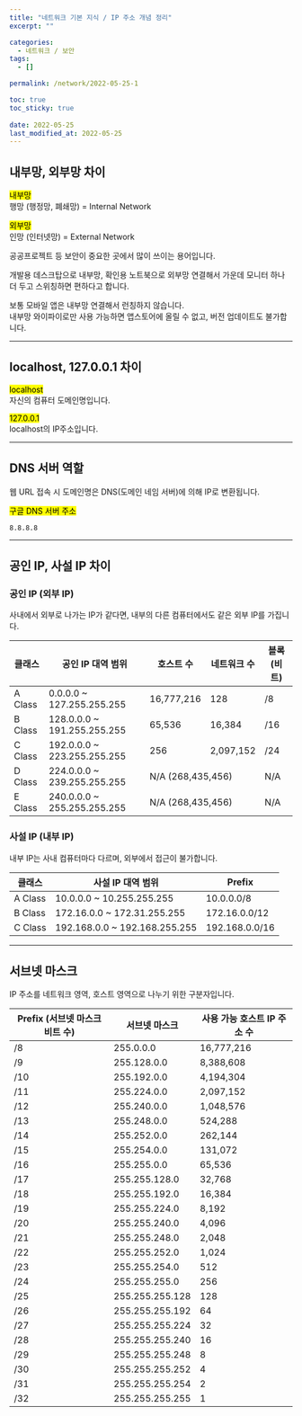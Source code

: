 ```yaml
---
title: "네트워크 기본 지식 / IP 주소 개념 정리"
excerpt: ""

categories:
  - 네트워크 / 보안
tags:
  - []

permalink: /network/2022-05-25-1

toc: true
toc_sticky: true
 
date: 2022-05-25
last_modified_at: 2022-05-25
---
```


## 내부망, 외부망 차이

<mark>내부망</mark>  
행망 (행정망, 폐쇄망) = Internal Network

<mark>외부망</mark>  
인망 (인터넷망) = External Network

공공프로젝트 등 보안이 중요한 곳에서 많이 쓰이는 용어입니다.

개발용 데스크탑으로 내부망, 확인용 노트북으로 외부망 연결해서 가운데 모니터 하나 더 두고 스위칭하면 편하다고 합니다.

보통 모바일 앱은 내부망 연결해서 런칭하지 않습니다.  
내부망 와이파이로만 사용 가능하면 앱스토어에 올릴 수 없고, 버전 업데이트도 불가합니다.

---

## localhost, 127.0.0.1 차이

<mark>localhost</mark>  
자신의 컴퓨터 도메인명입니다.

<mark>127.0.0.1</mark>  
localhost의 IP주소입니다.

---

## DNS 서버 역할

웹 URL 접속 시 도메인명은 DNS(도메인 네임 서버)에 의해 IP로 변환됩니다.

<mark>구글 DNS 서버 주소</mark>
```
8.8.8.8
```

---

## 공인 IP, 사설 IP 차이

### 공인 IP (외부 IP)
사내에서 외부로 나가는 IP가 같다면, 내부의 다른 컴퓨터에서도 같은 외부 IP를 가집니다.
<table>
  <thead>
    <tr>
      <th>클래스</th>
      <th>공인 IP 대역 범위</th>
      <th>호스트 수</th>
      <th>네트워크 수</th>
      <th>블록 (비트)</th>
    </tr>
  </thead>
  <tbody>
    <tr>
      <td>A Class</td>
      <td>0.0.0.0 ~ 127.255.255.255</td>
      <td>16,777,216</td>
      <td>128</td>
      <td>/8</td>
    </tr>
    <tr>
      <td>B Class</td>
      <td>128.0.0.0 ~ 191.255.255.255</td>
      <td>65,536</td>
      <td>16,384</td>
      <td>/16</td>
    </tr>
    <tr>
      <td>C Class</td>
      <td>192.0.0.0 ~ 223.255.255.255</td>
      <td>256</td>
      <td>2,097,152</td>
      <td>/24</td>
    </tr>
    <tr>
      <td>D Class</td>
      <td>224.0.0.0 ~ 239.255.255.255</td>
      <td colspan="2">N/A (268,435,456)</td>
      <td>N/A</td>
    </tr>
    <tr>
      <td>E Class</td>
      <td>240.0.0.0 ~ 255.255.255.255</td>
      <td colspan="2">N/A (268,435,456)</td>
      <td>N/A</td>
    </tr>
  </tbody>
</table>

### 사설 IP (내부 IP)
내부 IP는 사내 컴퓨터마다 다르며, 외부에서 접근이 불가합니다.
<table>
  <thead>
    <tr>
      <th>클래스</th>
      <th>사설 IP 대역 범위</th>
      <th>Prefix</th>
    </tr>
  </thead>
  <tbody>
    <tr>
      <td>A Class</td>
      <td>10.0.0.0 ~ 10.255.255.255</td>
      <td>10.0.0.0/8</td>
    </tr>
    <tr>
      <td>B Class</td>
      <td>172.16.0.0 ~ 172.31.255.255</td>
      <td>172.16.0.0/12</td>
    </tr>
    <tr>
      <td>C Class</td>
      <td>192.168.0.0 ~ 192.168.255.255</td>
      <td>192.168.0.0/16</td>
    </tr>
  </tbody>
</table>


---

## 서브넷 마스크

IP 주소를 네트워크 영역, 호스트 영역으로 나누기 위한 구분자입니다.
<table>
  <thead>
    <tr>
      <th>Prefix (서브넷 마스크 비트 수)</th>
      <th>서브넷 마스크</th>
      <th>사용 가능 호스트 IP 주소 수</th>
    </tr>
  </thead>
  <tbody>
    <tr>
      <td>/8</td>
      <td>255.0.0.0</td>
      <td>16,777,216</td>
    </tr>
    <tr>
      <td>/9</td>
      <td>255.128.0.0</td>
      <td>8,388,608</td>
    </tr>
    <tr>
      <td>/10</td>
      <td>255.192.0.0</td>
      <td>4,194,304</td>
    </tr>
    <tr>
      <td>/11</td>
      <td>255.224.0.0</td>
      <td>2,097,152</td>
    </tr>
    <tr>
      <td>/12</td>
      <td>255.240.0.0</td>
      <td>1,048,576</td>
    </tr>
    <tr>
      <td>/13</td>
      <td>255.248.0.0</td>
      <td>524,288</td>
    </tr>
    <tr>
      <td>/14</td>
      <td>255.252.0.0</td>
      <td>262,144</td>
    </tr>
    <tr>
      <td>/15</td>
      <td>255.254.0.0</td>
      <td>131,072</td>
    </tr>
    <tr>
      <td>/16</td>
      <td>255.255.0.0</td>
      <td>65,536</td>
    </tr>
    <tr>
      <td>/17</td>
      <td>255.255.128.0</td>
      <td>32,768</td>
    </tr>
    <tr>
      <td>/18</td>
      <td>255.255.192.0</td>
      <td>16,384</td>
    </tr>
    <tr>
      <td>/19</td>
      <td>255.255.224.0</td>
      <td>8,192</td>
    </tr>
    <tr>
      <td>/20</td>
      <td>255.255.240.0</td>
      <td>4,096</td>
    </tr>
    <tr>
      <td>/21</td>
      <td>255.255.248.0</td>
      <td>2,048</td>
    </tr>
    <tr>
      <td>/22</td>
      <td>255.255.252.0</td>
      <td>1,024</td>
    </tr>
    <tr>
      <td>/23</td>
      <td>255.255.254.0</td>
      <td>512</td>
    </tr>
    <tr>
      <td>/24</td>
      <td>255.255.255.0</td>
      <td>256</td>
    </tr>
    <tr>
      <td>/25</td>
      <td>255.255.255.128</td>
      <td>128</td>
    </tr>
    <tr>
      <td>/26</td>
      <td>255.255.255.192</td>
      <td>64</td>
    </tr>
    <tr>
      <td>/27</td>
      <td>255.255.255.224</td>
      <td>32</td>
    </tr>
    <tr>
      <td>/28</td>
      <td>255.255.255.240</td>
      <td>16</td>
    </tr>
    <tr>
      <td>/29</td>
      <td>255.255.255.248</td>
      <td>8</td>
    </tr>
    <tr>
      <td>/30</td>
      <td>255.255.255.252</td>
      <td>4</td>
    </tr>
    <tr>
      <td>/31</td>
      <td>255.255.255.254</td>
      <td>2</td>
    </tr>
    <tr>
      <td>/32</td>
      <td>255.255.255.255</td>
      <td>1</td>
    </tr>
  </tbody>
</table>